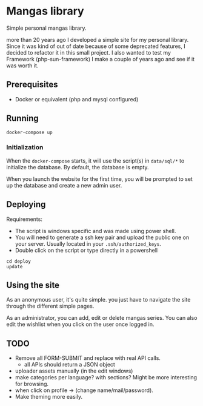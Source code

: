 # Mangas library

Simple personal mangas library.

more than 20 years ago I developed a simple site for my personal library. Since it was kind of out of date because
of some deprecated features, I decided to refactor it in this small project. 
I also wanted to test my Framework (php-sun-framework) I make a couple of years ago and see if it was worth it. 

## Prerequisites

* Docker or equivalent (php and mysql configured)

## Running

```Shell
docker-compose up
```

### Initialization

When the ``docker-compose`` starts, it will use the script(s) in ``data/sql/*`` to
initialize the database. By default, the database is empty.

When you launch the website for the first time, you will be prompted to set up the database and create a new admin user. 

## Deploying

Requirements:
* The script is windows specific and was made using power shell.
* You will need to generate a ssh key pair and upload the public one on your server. Usually located in your ``.ssh/authorized_keys``.
* Double click on the script or type directly in a powershell

```Shell
cd deploy
update
```

## Using the site

As an anonymous user, it's quite simple. you just have to navigate the site through the different simple pages.

As an administrator, you can add, edit or delete mangas series. You can also edit the wishlist when you click on the
user once logged in.

## TODO

* Remove all FORM-SUBMIT and replace with real API calls.
    * all APIs should return a JSON object
* uploader assets manually (in the edit windows)
* make categories per language? with sections? Might be more interesting for browsing.
* when click on profile -> (change name/mail/password).
* Make theming more easily.